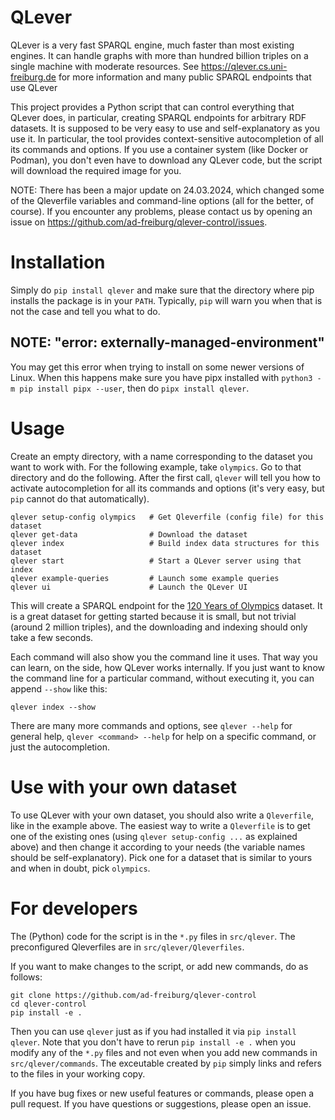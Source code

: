 # QLever

QLever is a very fast SPARQL engine, much faster than most existing engines. It
can handle graphs with more than hundred billion triples on a single machine
with moderate resources. See https://qlever.cs.uni-freiburg.de for more
information and many public SPARQL endpoints that use QLever

This project provides a Python script that can control everything that QLever
does, in particular, creating SPARQL endpoints for arbitrary RDF datasets. It
is supposed to be very easy to use and self-explanatory as you use it. In
particular, the tool provides context-sensitive autocompletion of all its
commands and options. If you use a container system (like Docker or Podman),
you don't even have to download any QLever code, but the script will download
the required image for you.

NOTE: There has been a major update on 24.03.2024, which changed some of the
Qleverfile variables and command-line options (all for the better, of course).
If you encounter any problems, please contact us by opening an issue on
https://github.com/ad-freiburg/qlever-control/issues.

# Installation

Simply do `pip install qlever` and make sure that the directory where pip
installs the package is in your `PATH`. Typically, `pip` will warn you when
that is not the case and tell you what to do.

## NOTE: "error: externally-managed-environment"

You may get this error when trying to install on some newer versions of Linux.
When this happens make sure you have pipx installed with `python3 -m pip
install pipx --user`, then do `pipx install qlever`.

# Usage

Create an empty directory, with a name corresponding to the dataset you want to
work with. For the following example, take `olympics`. Go to that directory
and do the following. After the first call, `qlever` will tell you how to
activate autocompletion for all its commands and options (it's very easy, but
`pip` cannot do that automatically).

```
qlever setup-config olympics   # Get Qleverfile (config file) for this dataset
qlever get-data                # Download the dataset
qlever index                   # Build index data structures for this dataset
qlever start                   # Start a QLever server using that index
qlever example-queries         # Launch some example queries
qlever ui                      # Launch the QLever UI
```

This will create a SPARQL endpoint for the [120 Years of
Olympics](https://github.com/wallscope/olympics-rdf) dataset. It is a great
dataset for getting started because it is small, but not trivial (around 2
million triples), and the downloading and indexing should only take a few
seconds.

Each command will also show you the command line it uses. That way you can
learn, on the side, how QLever works internally. If you just want to know the
command line for a particular command, without executing it, you can append
`--show` like this:

```
qlever index --show
```

There are many more commands and options, see `qlever --help` for general help,
`qlever <command> --help` for help on a specific command, or just the
autocompletion.

# Use with your own dataset

To use QLever with your own dataset, you should also write a `Qleverfile`, like
in the example above. The easiest way to write a `Qleverfile` is to get one of
the existing ones (using `qlever setup-config ...` as explained above) and then
change it according to your needs (the variable names should be self-explanatory).
Pick one for a dataset that is similar to yours and when in doubt, pick `olympics`.

# For developers

The (Python) code for the script is in the `*.py` files in `src/qlever`. The
preconfigured Qleverfiles are in `src/qlever/Qleverfiles`.

If you want to make changes to the script, or add new commands, do as follows:

```
git clone https://github.com/ad-freiburg/qlever-control
cd qlever-control
pip install -e .
```

Then you can use `qlever` just as if you had installed it via `pip install
qlever`. Note that you don't have to rerun `pip install -e .` when you modify
any of the `*.py` files and not even when you add new commands in
`src/qlever/commands`. The exceutable created by `pip` simply links and refers
to the files in your working copy.

If you have bug fixes or new useful features or commands, please open a pull
request. If you have questions or suggestions, please open an issue.
